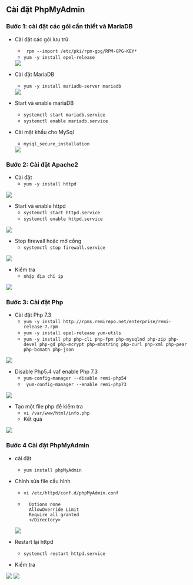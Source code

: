 ## Cài đặt PhpMyAdmin
### Bước 1: cài đặt các gói cần thiết và MariaDB
- Cài đặt các gói lưu trữ
    + ` rpm --import /etc/pki/rpm-gpg/RPM-GPG-KEY*`
    + `yum -y install epel-release `
    <img src="../img/my1.png">
- Cài đặt MariaDB
    + `yum -y install mariadb-server mariadb`
    <img src="../img/my2.png">

- Start và enable mariaDB
    + `systemctl start mariadb.service`
    + `systemctl enable mariadb.service`

- Cài mật khẩu cho MySql
    + `mysql_secure_installation`
    <img src="../img/my3.png">
    
### Bước 2: Cài đặt Apache2
- Cài đặt
    + `yum -y install httpd`
<img src="../img/my4.png">
    
- Start và enable httpd
    + `systemctl start httpd.service`
    + `systemctl enable httpd.service`
<img src="../img/my5.png">
    
- Stop firewall hoặc mở cổng 
    + `systemctl stop firewall.service`
<img src="../img/my7.png">
    
- Kiểm tra 
    + `nhập địa chỉ ip`
<img src="../img/my8.png">
    
### Bước 3: Cài đặt Php 
- Cài đặt Php 7.3
    + `yum -y install http://rpms.remirepo.net/enterprise/remi-release-7.rpm `
    + `yum -y install epel-release yum-utils`
    + `yum -y install php php-cli php-fpm php-mysqlnd php-zip php-devel php-gd php-mcrypt php-mbstring php-curl php-xml php-pear php-bcmath php-json`
<img src="../img/my9.png">
    
- Disable Php5.4 vaf enable Php 7.3
    + `yum-config-manager --disable remi-php54`
    + ` yum-config-manager --enable remi-php73`
<img src="../img/my10.png">
    
- Tạo một file php để kiểm tra 
    + `vi /var/www/html/info.php`
    + Kết quả  
<img src="../img/my11.png">
    
### Bước 4 Cài đặt PhpMyAdmin
- cài đặt 
    + `yum install phpMyAdmin`
- Chỉnh sửa file cấu hình 
    + `vi /etc/httpd/conf.d/phpMyAdmin.conf`
    + ``` <Directory /usr/share/phpMyAdmin/>
        Options none
        AllowOverride Limit
        Require all granted
        </Directory>
    <img src="../img/my12.png">
        
- Restart lại httpd 
    + `systemctl restart httpd.service`
- Kiểm tra
<img src="../img/my13.png">
<img src="../img/my14.png">
    
    
